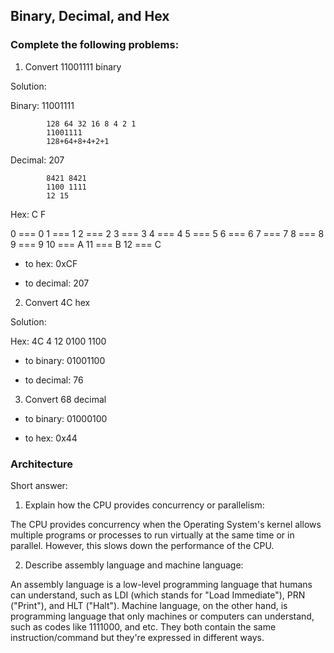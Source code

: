 ## Binary, Decimal, and Hex

### Complete the following problems:

1. Convert 11001111 binary

Solution:

            
Binary:     11001111

            128 64 32 16 8 4 2 1
            11001111
            128+64+8+4+2+1
Decimal:    207

            8421 8421
            1100 1111
            12 15        
Hex:        C F

0 === 0
1 === 1
2 === 2
3 === 3
4 === 4
5 === 5
6 === 6
7 === 7
8 === 8
9 === 9
10 === A
11 === B
12 === C

* to hex: 0xCF

* to decimal: 207


2. Convert 4C hex

Solution:

Hex:        4C
            4 12
            0100 1100

* to binary: 01001100

* to decimal: 76


3. Convert 68 decimal

* to binary: 01000100

* to hex: 0x44


### Architecture

Short answer:

1. Explain how the CPU provides concurrency or parallelism:

The CPU provides concurrency when the Operating System's kernel allows multiple programs or processes to run virtually at the same time or in parallel. However, this slows down the performance of the CPU.

2. Describe assembly language and machine language:

An assembly language is a low-level programming language that humans can understand, such as LDI (which stands for "Load Immediate"), PRN ("Print"), and HLT ("Halt"). Machine language, on the other hand, is programming language that only machines or computers can understand, such as codes like 1111000, and etc. They both contain the same instruction/command but they're expressed in different ways.